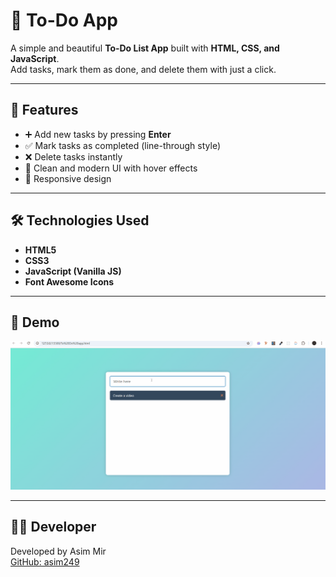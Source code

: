 # 📝 To-Do App

A simple and beautiful **To-Do List App** built with **HTML, CSS, and JavaScript**.  
Add tasks, mark them as done, and delete them with just a click.

---

## 📌 Features

- ➕ Add new tasks by pressing **Enter**
- ✅ Mark tasks as completed (line-through style)
- ❌ Delete tasks instantly
- 🎨 Clean and modern UI with hover effects
- 📱 Responsive design

---

## 🛠️ Technologies Used

- **HTML5**
- **CSS3**
- **JavaScript (Vanilla JS)**
- **Font Awesome Icons**

---

## 🎥 Demo

![To Do App Demo](./gif/to-do-app.gif)

---

## 🧑‍💻 Developer

Developed by Asim Mir  
[GitHub: asim249](https://github.com/asim249)















